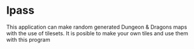 # Ipass
This application can make random generated Dungeon & Dragons maps with the use of tilesets. It is posible to make your own tiles and use them with this program